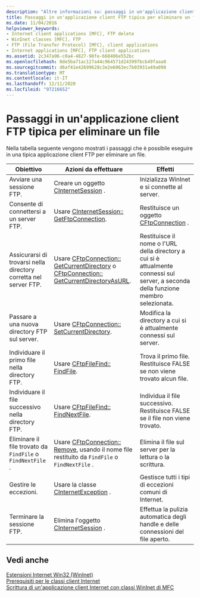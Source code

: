 ```yaml
---
description: "Altre informazioni su: passaggi in un'applicazione client FTP tipica per eliminare un file"
title: Passaggi in un'applicazione client FTP tipica per eliminare un file
ms.date: 11/04/2016
helpviewer_keywords:
- Internet client applications [MFC], FTP delete
- WinInet classes [MFC], FTP
- FTP (File Transfer Protocol) [MFC], client applications
- Internet applications [MFC], FTP client applications
ms.assetid: 2c347a96-c0a4-4827-98fe-668406e552bc
ms.openlocfilehash: 0de5ba71ac127a44c964571d243997bcb49faaa0
ms.sourcegitcommit: d6af41e42699628c3e2e6063ec7b03931a49a098
ms.translationtype: MT
ms.contentlocale: it-IT
ms.lasthandoff: 12/11/2020
ms.locfileid: "97216652"
---
```

# <a name="steps-in-a-typical-ftp-client-application-to-delete-a-file"></a>Passaggi in un'applicazione client FTP tipica per eliminare un file

Nella tabella seguente vengono mostrati i passaggi che è possibile eseguire in una tipica applicazione client FTP per eliminare un file.

|Obiettivo|Azioni da effettuare|Effetti|
|---------------|----------------------|-------------|
|Avviare una sessione FTP.|Creare un oggetto [CInternetSession](../mfc/reference/cinternetsession-class.md) .|Inizializza WinInet e si connette al server.|
|Consente di connettersi a un server FTP.|Usare [CInternetSession:: GetFtpConnection](../mfc/reference/cinternetsession-class.md#getftpconnection).|Restituisce un oggetto [CFtpConnection](../mfc/reference/cftpconnection-class.md) .|
|Assicurarsi di trovarsi nella directory corretta nel server FTP.|Usare [CFtpConnection:: GetCurrentDirectory](../mfc/reference/cftpconnection-class.md#getcurrentdirectory) o [CFtpConnection:: GetCurrentDirectoryAsURL](../mfc/reference/cftpconnection-class.md#getcurrentdirectoryasurl).|Restituisce il nome o l'URL della directory a cui si è attualmente connessi sul server, a seconda della funzione membro selezionata.|
|Passare a una nuova directory FTP sul server.|Usare [CFtpConnection:: SetCurrentDirectory](../mfc/reference/cftpconnection-class.md#setcurrentdirectory).|Modifica la directory a cui si è attualmente connessi sul server.|
|Individuare il primo file nella directory FTP.|Usare [CFtpFileFind:: FindFile](../mfc/reference/cftpfilefind-class.md#findfile).|Trova il primo file. Restituisce FALSE se non viene trovato alcun file.|
|Individuare il file successivo nella directory FTP.|Usare [CFtpFileFind:: FindNextFile](../mfc/reference/cftpfilefind-class.md#findnextfile).|Individua il file successivo. Restituisce FALSE se il file non viene trovato.|
|Eliminare il file trovato da `FindFile` o `FindNextFile` .|Usare [CFtpConnection:: Remove](../mfc/reference/cftpconnection-class.md#remove), usando il nome file restituito da `FindFile` o `FindNextFile` .|Elimina il file sul server per la lettura o la scrittura.|
|Gestire le eccezioni.|Usare la classe [CInternetException](../mfc/reference/cinternetexception-class.md) .|Gestisce tutti i tipi di eccezioni comuni di Internet.|
|Terminare la sessione FTP.|Elimina l'oggetto [CInternetSession](../mfc/reference/cinternetsession-class.md) .|Effettua la pulizia automatica degli handle e delle connessioni del file aperto.|

## <a name="see-also"></a>Vedi anche

[Estensioni Internet Win32 (WinInet)](../mfc/win32-internet-extensions-wininet.md)<br/>
[Prerequisiti per le classi client Internet](../mfc/prerequisites-for-internet-client-classes.md)<br/>
[Scrittura di un'applicazione client Internet con classi WinInet di MFC](../mfc/writing-an-internet-client-application-using-mfc-wininet-classes.md)
